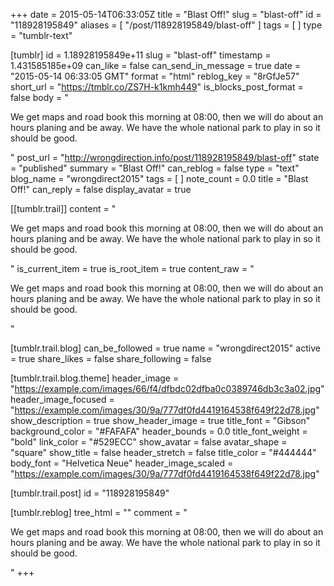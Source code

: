 +++
date = 2015-05-14T06:33:05Z
title = "Blast Off!"
slug = "blast-off"
id = "118928195849"
aliases = [ "/post/118928195849/blast-off" ]
tags = [ ]
type = "tumblr-text"

[tumblr]
id = 1.18928195849e+11
slug = "blast-off"
timestamp = 1.431585185e+09
can_like = false
can_send_in_message = true
date = "2015-05-14 06:33:05 GMT"
format = "html"
reblog_key = "8rGfJe57"
short_url = "https://tmblr.co/ZS7H-k1kmh449"
is_blocks_post_format = false
body = "<p>We get maps and road book this morning at 08:00, then we will do about an hours planing and be away. We have the whole national park to play in so it should be good.</p>"
post_url = "http://wrongdirection.info/post/118928195849/blast-off"
state = "published"
summary = "Blast Off!"
can_reblog = false
type = "text"
blog_name = "wrongdirect2015"
tags = [ ]
note_count = 0.0
title = "Blast Off!"
can_reply = false
display_avatar = true

[[tumblr.trail]]
content = "<p>We get maps and road book this morning at 08:00, then we will do about an hours planing and be away. We have the whole national park to play in so it should be good.</p>"
is_current_item = true
is_root_item = true
content_raw = "<p>We get maps and road book this morning at 08:00, then we will do about an hours planing and be away. We have the whole national park to play in so it should be good.</p>"

[tumblr.trail.blog]
can_be_followed = true
name = "wrongdirect2015"
active = true
share_likes = false
share_following = false

[tumblr.trail.blog.theme]
header_image = "https://example.com/images/66/f4/dfbdc02dfba0c0389746db3c3a02.jpg"
header_image_focused = "https://example.com/images/30/9a/777df0fd4419164538f649f22d78.jpg"
show_description = true
show_header_image = true
title_font = "Gibson"
background_color = "#FAFAFA"
header_bounds = 0.0
title_font_weight = "bold"
link_color = "#529ECC"
show_avatar = false
avatar_shape = "square"
show_title = false
header_stretch = false
title_color = "#444444"
body_font = "Helvetica Neue"
header_image_scaled = "https://example.com/images/30/9a/777df0fd4419164538f649f22d78.jpg"

[tumblr.trail.post]
id = "118928195849"

[tumblr.reblog]
tree_html = ""
comment = "<p>We get maps and road book this morning at 08:00, then we will do about an hours planing and be away. We have the whole national park to play in so it should be good.</p>"
+++
